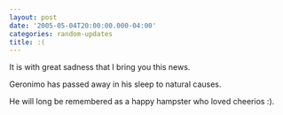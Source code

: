 ```yaml
---
layout: post
date: '2005-05-04T20:00:00.000-04:00'
categories: random-updates
title: :(
---
```


It is with great sadness that I bring you this news.

Geronimo has passed away in his sleep to natural causes.

He will long be remembered as a happy hampster who loved cheerios :).

